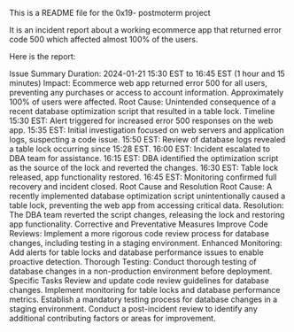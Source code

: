 This is a README file for the 0x19- postmoterm project

It is an incident report about a working ecommerce app that returned error code 500 which affected almost 100% of the users.

Here is the report:


Issue Summary
Duration: 2024-01-21 15:30 EST to 16:45 EST (1 hour and 15 minutes)
Impact: Ecommerce web app returned error 500 for all users, preventing any purchases or access to account information. Approximately 100% of users were affected.
Root Cause: Unintended consequence of a recent database optimization script that resulted in a table lock.
Timeline
15:30 EST: Alert triggered for increased error 500 responses on the web app.
15:35 EST: Initial investigation focused on web servers and application logs, suspecting a code issue.
15:50 EST: Review of database logs revealed a table lock occurring since 15:28 EST.
16:00 EST: Incident escalated to DBA team for assistance.
16:15 EST: DBA identified the optimization script as the source of the lock and reverted the changes.
16:30 EST: Table lock released, app functionality restored.
16:45 EST: Monitoring confirmed full recovery and incident closed.
Root Cause and Resolution
Root Cause: A recently implemented database optimization script unintentionally caused a table lock, preventing the web app from accessing critical data.
Resolution: The DBA team reverted the script changes, releasing the lock and restoring app functionality.
Corrective and Preventative Measures
Improve Code Reviews: Implement a more rigorous code review process for database changes, including testing in a staging environment.
Enhanced Monitoring: Add alerts for table locks and database performance issues to enable proactive detection.
Thorough Testing: Conduct thorough testing of database changes in a non-production environment before deployment.
Specific Tasks
Review and update code review guidelines for database changes.
Implement monitoring for table locks and database performance metrics.
Establish a mandatory testing process for database changes in a staging environment.
Conduct a post-incident review to identify any additional contributing factors or areas for improvement.

